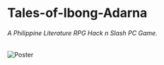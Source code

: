 # Tales-of-Ibong-Adarna
###### A Philippine Literature RPG Hack n Slash PC Game.
![Poster](https://user-images.githubusercontent.com/84381803/162336399-d829d81d-09a7-4d59-89ac-527a422d5cbb.png)
